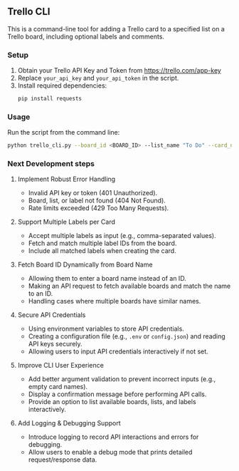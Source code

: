 ## Trello CLI

This is a command-line tool for adding a Trello card to a specified list on a Trello board, including optional labels and comments.

### Setup
1. Obtain your Trello API Key and Token from https://trello.com/app-key
2. Replace `your_api_key` and `your_api_token` in the script.
3. Install required dependencies:
   ```sh
   pip install requests
   ```

### Usage
Run the script from the command line:
```sh
python trello_cli.py --board_id <BOARD_ID> --list_name "To Do" --card_name "New Task" --description "This is a test card" --label "Urgent" --comment "Needs to be done ASAP"
```

### Next Development steps
1. Implement Robust Error Handling
   - Invalid API key or token (401 Unauthorized).
   - Board, list, or label not found (404 Not Found).
   - Rate limits exceeded (429 Too Many Requests).
     
2. Support Multiple Labels per Card
   - Accept multiple labels as input (e.g., comma-separated values).
   - Fetch and match multiple label IDs from the board.
   - Include all matched labels when creating the card.

3. Fetch Board ID Dynamically from Board Name
   - Allowing them to enter a board name instead of an ID.
   - Making an API request to fetch available boards and match the name to an ID.
   - Handling cases where multiple boards have similar names.
 
4. Secure API Credentials
   - Using environment variables to store API credentials.
   - Creating a configuration file (e.g., ```.env``` or ```config.json```) and reading API keys securely.
   - Allowing users to input API credentials interactively if not set.
    
5. Improve CLI User Experience
   - Add better argument validation to prevent incorrect inputs (e.g., empty card names).
   - Display a confirmation message before performing API calls.
   - Provide an option to list available boards, lists, and labels interactively.

6. Add Logging & Debugging Support
   - Introduce logging to record API interactions and errors for debugging.
   - Allow users to enable a debug mode that prints detailed request/response data.
 
